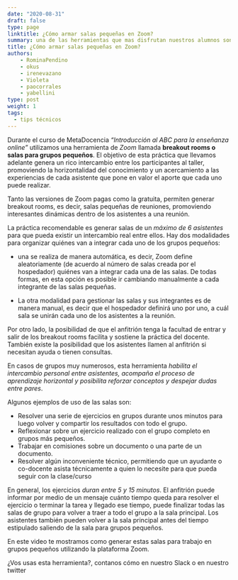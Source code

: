 ```yaml
---
date: "2020-08-31"
draft: false
type: page
linktitle: ¿Cómo armar salas pequeñas en Zoom?
summary: una de las herramientas que mas disfrutan nuestros alumnos son las salas para grupos pequeños de Zoom, aqui te contamos como hacerlas.
title: ¿Cómo armar salas pequeñas en Zoom?
authors: 
    - RominaPendino
    - okus 
    - irenevazano 
    - Violeta
    - paocorrales
    - yabellini
type: post
weight: 1
tags: 
  - tips técnicos 
---
```


Durante el curso de MetaDocencia  _“Introducción al ABC para la enseñanza online”_ utilizamos una herramienta de _Zoom_ llamada **breakout rooms o salas para grupos pequeños**. El objetivo de esta práctica que llevamos adelante genera un rico intercambio entre los participantes al taller, promoviendo la horizontalidad del conocimiento y un acercamiento a las experiencias de cada asistente que pone en valor el aporte que cada uno puede realizar. 

Tanto las versiones de Zoom pagas como la  gratuita,  permiten generar breakout rooms, es decir, salas pequeñas de reuniones, promoviendo interesantes dinámicas dentro de los asistentes a una reunión. 

La práctica recomendable es generar salas de un _máximo de 6 asistentes_ para que pueda existir un intercambio real entre ellos. Hay dos modalidades para organizar quiénes van a integrar cada uno de los grupos pequeños: 

* una se realiza de manera automática, es decir, Zoom define aleatoriamente (de acuerdo al número de salas creada por el hospedador) quiénes van a integrar cada una de las salas. De todas formas, en esta opción es posible ir cambiando manualmente a cada integrante de las salas pequeñas. 

* La otra modalidad para gestionar las salas y sus integrantes es de manera manual, es decir que el hospedador definirá uno por uno, a cuál sala se unirán cada uno de los asistentes a la reunión.

Por otro lado, la posibilidad de que el anfitrión tenga la facultad de entrar y salir de los breakout rooms facilita y sostiene la práctica del docente. También existe la posibilidad que los asistentes llamen al anfitrión si necesitan ayuda o tienen consultas. 

En casos de grupos muy numerosos, esta herramienta _habilita el intercambio personal entre asistentes, acompaña el proceso de aprendizaje horizontal y posibilita reforzar conceptos y despejar dudas entre pares_.  

Algunos ejemplos de uso de las salas son:
 - Resolver una serie de ejercicios en grupos durante unos minutos para luego volver y compartir los resultados con todo el grupo.
 - Reflexionar sobre un ejercicio realizado con el grupo completo en grupos más pequeños.
 - Trabajar en comisiones sobre un documento o una parte de un documento.
 - Resolver algún inconveniente técnico, permitiendo que un ayudante o co-docente asista técnicamente a quien lo necesite para que pueda seguir con la clase/curso

En general, los ejercicios _duran entre 5 y 15 minutos_.  El anfitrión puede informar por medio de un mensaje cuánto tiempo queda para resolver el ejercicio o terminar la tarea y llegado ese tiempo, puede finalizar todas las salas de grupo para volver a traer a todo el grupo a la sala principal.  Los asistentes también pueden volver a la sala principal antes del tiempo estipulado saliendo de la sala para grupos pequeños.

En este video te mostramos como generar estas salas para trabajo en grupos pequeños utilizando la plataforma Zoom.


¿Vos usas esta herramienta?, contanos cómo en nuestro Slack o en nuestro twitter
 
